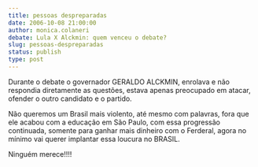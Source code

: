 ```yaml
---
title: pessoas despreparadas
date: 2006-10-08 21:00:00
author: monica.colaneri
debate: Lula X Alckmin: quem venceu o debate?
slug: pessoas-despreparadas
status: publish 
type: post
---
```


Durante o debate o governador GERALDO ALCKMIN, enrolava e não respondia diretamente as questões, estava apenas preocupado em atacar, ofender o outro candidato e o partido.


Não queremos um Brasil mais violento, até mesmo com palavras, fora que ele acabou com a educação em São Paulo, com essa progressão continuada, somente para ganhar mais dinheiro com o Ferderal, agora no mínimo vai querer implantar essa loucura no BRASIL.


Ninguém merece!!!!


